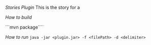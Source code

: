 *Stories Plugin*
This is the story for a

*How to build*

```mvn package````

*How to run*
```java -jar <plugin.jar> -f <filePath> -d <delimiter>```